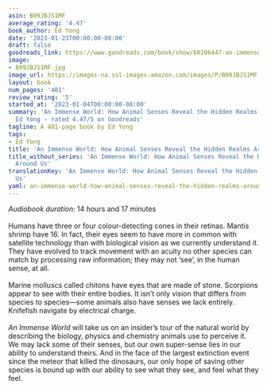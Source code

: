 ```yaml
---
asin: B09JBJS1MF
average_rating: '4.47'
book_author: Ed Yong
date: '2023-01-23T00:00:00-08:00'
draft: false
goodreads_link: https://www.goodreads.com/book/show/60186447-an-immense-world
image:
- B09JBJS1MF.jpg
image_url: https://images-na.ssl-images-amazon.com/images/P/B09JBJS1MF.01._SCLZZZZZZZ.jpg
layout: book
num_pages: '481'
review_rating: '5'
started_at: '2023-01-04T00:00:00-08:00'
summary: 'An Immense World: How Animal Senses Reveal the Hidden Realms Around Us by
  Ed Yong - rated 4.47/5 on Goodreads'
tagline: A 481-page book by Ed Yong
tags:
- Ed Yong
title: 'An Immense World: How Animal Senses Reveal the Hidden Realms Around Us'
title_without_series: 'An Immense World: How Animal Senses Reveal the Hidden Realms
  Around Us'
translationKey: 'An Immense World: How Animal Senses Reveal the Hidden Realms Around
  Us'
yaml: an-immense-world-how-animal-senses-reveal-the-hidden-realms-around-us
---
```


<i>Audiobook duration:</i> 14 hours and 17 minutes<br /><br />Humans have three or four colour-detecting cones in their retinas. Mantis shrimp have 16. In fact, their eyes seem to have more in common with satellite technology than with biological vision as we currently understand it. They have evolved to track movement with an acuity no other species can match by processing raw information; they may not ‘see’, in the human sense, at all.<br /><br />Marine molluscs called chitons have eyes that are made of stone. Scorpions appear to see with their entire bodies. It isn’t only vision that differs from species to species—some animals also have senses we lack entirely. Knifefish navigate by electrical charge.<br /><br /><i>An Immense World</i> will take us on an insider’s tour of the natural world by describing the biology, physics and chemistry animals use to perceive it. We may lack some of their senses, but our own super-sense lies in our ability to understand theirs. And in the face of the largest extinction event since the meteor that killed the dinosaurs, our only hope of saving other species is bound up with our ability to see what they see, and feel what they feel.